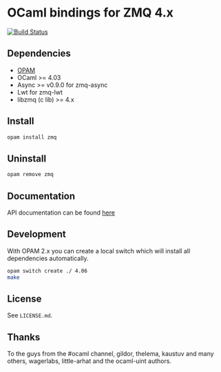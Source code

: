 OCaml bindings for ZMQ 4.x
==========================

[![Build Status](https://travis-ci.org/issuu/ocaml-zmq.svg?branch=master)](https://travis-ci.org/issuu/ocaml-zmq)

Dependencies
------------

  * [OPAM](http://opam.ocaml.org/)
  * OCaml >= 4.03
  * Async >= v0.9.0 for zmq-async
  * Lwt for zmq-lwt
  * libzmq (c lib) >= 4.x

Install
-------

```sh
opam install zmq
```

Uninstall
---------

```sh
opam remove zmq
```

Documentation
-------------
API documentation can be found [here](https://issuu.github.io/ocaml-zmq)

Development
-----------

With OPAM 2.x you can create a local switch which will install all dependencies automatically.

```sh
opam switch create ./ 4.06
make
```

License
-------

See `LICENSE.md`.

Thanks
------

To the guys from the #ocaml channel, gildor, thelema, kaustuv and many others,
wagerlabs, little-arhat and the ocaml-uint authors.
